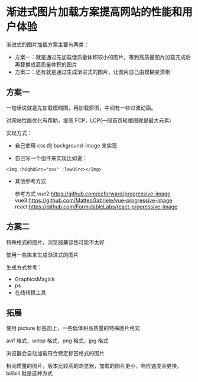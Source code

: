 # 渐进式图片加载方案提高网站的性能和用户体验

渐进式的图片加载方案主要有两类：

- 方案一：就是通过先加载低质量体积较小的图片，等到高质量图片加载完成后再替换成高质量体积的图片
- 方案二：还有就是通过生成渐进式的图片，让图片自己由模糊变清晰

## 方案一

一句话说就是先加载模糊图，再加载原图，中间有一些过渡动画。

对网站性能优化有帮助，提高 FCP，LCP(一般首页轮播图就是最大元素)

实现方式：

- 自己使用 css 的 background-image 来实现

- 自己写一个组件来实现比如说：

```vue
<Img :highQSrc="xxx" :lowQSrc></Img>
```

- 其他参考方式

  参考方式
  vue2:<https://github.com/ccforward/progressive-image>
  vue3:<https://github.com/MatteoGabriele/vue-progressive-image>
  react:<https://github.com/FormidableLabs/react-progressive-image>

## 方案二

特殊格式的图片，浏览器兼容性可能不太好

使用一些库来生成渐进式的图片

生成方式参考：

- GraphicsMagick
- ps
- 在线转换工具

## 拓展

使用 picture 标签加上，一些低体积高质量的特殊图片格式

avif 格式，webp 格式，png 格式，jpg 格式

浏览器会自动加载符合特定标签格式的图片

相同质量的图片，版本比较高的浏览器，加载的图片更小，响应速度会更快。bilibili 就是这种方式
